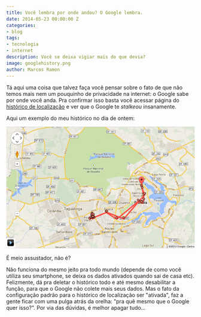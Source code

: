 ```yaml
---
title: Você lembra por onde andou? O Google lembra.
date: 2014-05-23 00:00:00 Z
categories:
- blog
tags:
- tecnologia
- internet
description: Você se deixa vigiar mais do que devia?
image: googlehistory.png
author: Marcos Ramon
---
```


Tá aqui uma coisa que talvez faça você pensar sobre o fato de que não temos mais nem um pouquinho de privacidade na internet: o Google sabe por onde você anda. Pra confirmar isso basta você acessar página do [histórico de localização](https://maps.google.com/locationhistory/b/0?hl=pt-BR)  e ver que o Google te *stalkeou* insanamente.
     
Aqui um exemplo do meu histórico no dia de ontem:

<img src="/assets/images/googlehistory.png">

É meio assustador, não é?
     
Não funciona do mesmo jeito pra todo mundo (depende de como você utiliza seu smartphone, se deixa os dados ativados quando sai de casa etc). Felizmente, dá pra deletar o histórico todo e até mesmo desabilitar a função, para que o Google não colete mais seus dados. Mas o fato da configuração padrão para o histórico de localização ser "ativada", faz a gente ficar com uma pulga atrás da orelha: "pra quê mesmo que o Google quer isso?". Por via das dúvidas, é melhor apagar tudo...
